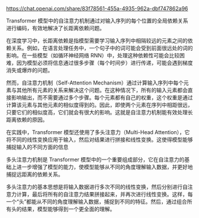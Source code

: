 https://chat.openai.com/share/83f78561-455a-4935-962a-dbf747862a96

Transformer 模型中的自注意力机制通过对输入序列的每个位置的全局依赖关系进行编码，有效地解决了长距离依赖问题。

在深度学习中，长距离依赖是指模型需要学习输入序列中相隔较远的元素之间的依赖关系。例如，在语言处理任务中，一个句子中的词可能会受到前面很远处的词的影响。在一些模型（如循环神经网络 RNN）中，处理这种依赖性可能会比较困难，因为模型必须将信息通过很多步骤（每个时间步）进行传递，可能会遇到梯度消失或爆炸的问题。

然而，自注意力机制（Self-Attention Mechanism）通过计算输入序列中每个元素与其他所有元素的关系来解决这个问题。在这种情况下，所有的输入元素都会直接影响输出，而不需要通过多个步骤。每个元素都有自己的权重，这个权重是通过计算该元素与其他元素的相似度得到的。因此，即使两个元素在序列中相距很远，只要它们的相似度高，它们就会有很大的影响。这就是自注意力机制能有效处理长距离依赖的原因。

在实践中，Transformer 模型还使用了多头注意力（Multi-Head Attention），它将不同的线性变换应用于输入，然后对结果进行拼接和线性变换。这使得模型能够捕捉输入的不同方面的信息

多头注意力机制是 Transformer 模型中的一个重要组成部分，它在自注意力的基础上进一步增强了模型的能力，使模型能够从不同的角度理解输入数据，并更好地捕捉远距离的依赖关系。

多头注意力的基本思想是将输入数据进行多次不同的线性变换，然后分别进行自注意力计算，最后将所有的自注意力结果拼接起来，并再次进行线性变换。这样，每一个“头”都能从不同的角度理解输入数据，捕捉到不同的特征。然后，通过组合所有头的结果，模型能够得到一个更全面的理解。
